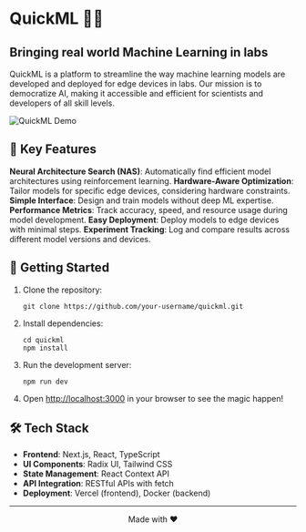 # QuickML 🚀🧠

## Bringing real world Machine Learning in labs

QuickML is a platform to streamline the way machine learning models are developed and deployed for edge devices in labs. Our mission is to democratize AI, making it accessible and efficient for scientists and developers of all skill levels.

![QuickML Demo](https://path-to-your-demo-gif-or-image.gif)

## 🌟 Key Features
**Neural Architecture Search (NAS)**: Automatically find efficient model architectures using reinforcement learning.
**Hardware-Aware Optimization**: Tailor models for specific edge devices, considering hardware constraints.
**Simple Interface**: Design and train models without deep ML expertise.
**Performance Metrics**: Track accuracy, speed, and resource usage during model development.
**Easy Deployment**: Deploy models to edge devices with minimal steps.
**Experiment Tracking**: Log and compare results across different model versions and devices.

## 🚀 Getting Started

1. Clone the repository:
   ```
   git clone https://github.com/your-username/quickml.git
   ```

2. Install dependencies:
   ```
   cd quickml
   npm install
   ```

3. Run the development server:
   ```
   npm run dev
   ```

4. Open [http://localhost:3000](http://localhost:3000) in your browser to see the magic happen!

## 🛠 Tech Stack

- **Frontend**: Next.js, React, TypeScript
- **UI Components**: Radix UI, Tailwind CSS
- **State Management**: React Context API
- **API Integration**: RESTful APIs with fetch
- **Deployment**: Vercel (frontend), Docker (backend)

---

<p align="center">Made with ❤️</p>
